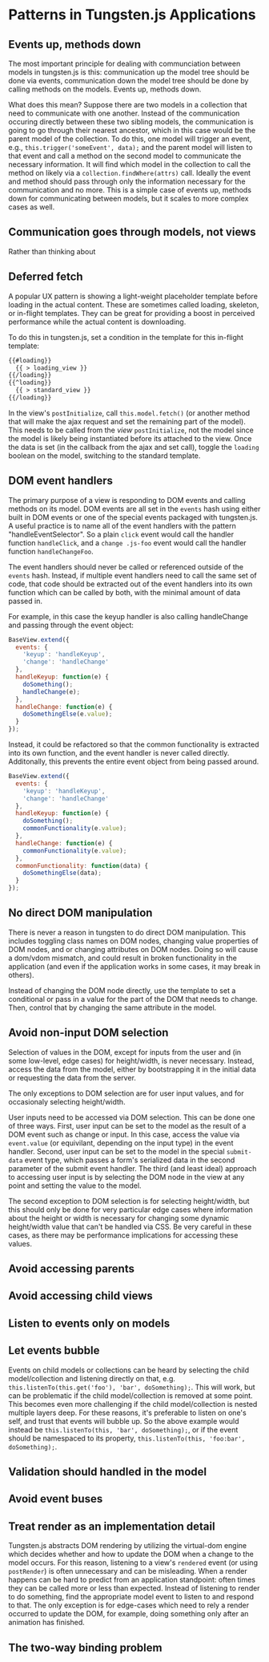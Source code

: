 # Patterns in Tungsten.js Applications

## Events up, methods down

The most important principle for dealing with communciation between models in tungsten.js is this: communication up the model tree should be done via events, communication down the model tree should be done by calling methods on the models.  Events up, methods down.

What does this mean?  Suppose there are two models in a collection that need to communicate with one another.  Instead of the communication occuring directly between these two sibling models, the communication is going to go through their nearest ancestor, which in this case would be the parent model of the collection.  To do this, one model will trigger an event, e.g., `this.trigger('someEvent', data);` and the parent model will listen to that event and call a method on the second model to communicate the necessary information.  It will find which model in the collection to call the method on likely via a `collection.findWhere(attrs)` call.  Ideally the event and method should pass through only the information necessary for the communication and no more.  This is a simple case of events up, methods down for communicating between models, but it scales to more complex cases as well.

## Communication goes through models, not views

Rather than thinking about

## Deferred fetch

A popular UX pattern is showing a light-weight placeholder template before loading in the actual content.  These are sometimes called loading, skeleton, or in-flight templates.  They can be great for providing a boost in perceived performance while the actual content is downloading.

To do this in tungsten.js, set a condition in the template for this in-flight template:

```html
{{#loading}}
  {{ > loading_view }}
{{/loading}}
{{^loading}}
  {{ > standard_view }}
{{/loading}}
```

In the view's `postInitialize`, call `this.model.fetch()` (or another method that will make the ajax request and set the remaining part of the model).  This needs to be called from the _view_ `postInitialize`, not the model since the model is likely being instantiated before its attached to the view.  Once the data is set (in the callback from the ajax and set call), toggle the `loading` boolean on the model, switching to the standard template.

## DOM event handlers

The primary purpose of a view is responding to DOM events and calling methods on its model.  DOM events are all set in the `events` hash using either built in DOM events or one of the special events packaged with tungsten.js.  A useful practice is to name all of the event handlers with the pattern "handleEventSelector".  So a plain `click` event would call the handler function `handleClick`, and a `change .js-foo` event would call the handler function `handleChangeFoo`.

The event handlers should never be called or referenced outside of the `events` hash.  Instead, if multiple event handlers need to call the same set of code, that code should be extracted out of the event handlers into its own function which can be called by both, with the minimal amount of data passed in.

For example, in this case the keyup handler is also calling handleChange and passing through the event object:

```javascript
BaseView.extend({
  events: {
    'keyup': 'handleKeyup',
    'change': 'handleChange'
  },
  handleKeyup: function(e) {
    doSomething();
    handleChange(e);
  },
  handleChange: function(e) {
    doSomethingElse(e.value);
  }
});
```

Instead, it could be refactored so that the common functionality is extracted into its own function, and the event handler is never called directly.  Additonally, this prevents the entire event object from being passed around.

```javascript
BaseView.extend({
  events: {
    'keyup': 'handleKeyup',
    'change': 'handleChange'
  },
  handleKeyup: function(e) {
    doSomething();
    commonFunctionality(e.value);
  },
  handleChange: function(e) {
    commonFunctionality(e.value);
  },
  commonFunctionality: function(data) {
    doSomethingElse(data);
  }
});
```

## No direct DOM manipulation

There is never a reason in tungsten to do direct DOM manipulation.  This includes toggling class names on DOM nodes, changing value properties of DOM nodes, and or changing attributes on DOM nodes.  Doing so will cause a dom/vdom mismatch, and could result in broken functionality in the application (and even if the application works in some cases, it may break in others).

Instead of changing the DOM node directly, use the template to set a conditional or pass in a value for the part of the DOM that needs to change.  Then, control that by changing the same attribute in the model.

## Avoid non-input DOM selection

Selection of values in the DOM, except for inputs from the user and (in some low-level, edge cases) for height/width, is never necessary.  Instead, access the data from the model, either by bootstrapping it in the initial data or requesting the data from the server.

The only exceptions to DOM selection are for user input values, and for occasionaly selecting height/width.

User inputs need to be accessed via DOM selection.  This can be done one of three ways.  First, user input can be set to the model as the result of a DOM event such as change or input.  In this case, access the value via `event.value` (or equivilant, depending on the input type) in the event handler.  Second, user input can be set to the model in the special `submit-data` event type, which passes a form's serialized data in the second parameter of the submit event handler.  The third (and least ideal) approach to accessing user input is by selecting the DOM node in the view at any point and setting the value to the model.

The second exception to DOM selection is for selecting height/width, but this should only be done for very particular edge cases where information about the height or width is necessary for changing some dynamic height/width value that can't be handled via CSS.  Be very careful in these cases, as there may be performance implications for accessing these values.

## Avoid accessing parents



## Avoid accessing child views

## Listen to events only on models

## Let events bubble

Events on child models or collections can be heard by selecting the child model/collection and listening directly on that, e.g. `this.listenTo(this.get('foo'), 'bar', doSomething);`.  This will work, but can be problematic if the child model/collection is removed at some point.  This becomes even more challenging if the child model/collection is nested multiple layers deep.  For these reasons, it's preferable to listen on one's self, and trust that events will bubble up.  So the above example would instead be `this.listenTo(this, 'bar', doSomething);`, or if the event should be namespaced to its property, `this.listenTo(this, 'foo:bar', doSomething);`.

## Validation should handled in the model



## Avoid event buses

## Treat render as an implementation detail

Tungsten.js abstracts DOM rendering by utilizing the virtual-dom engine which decides whether and how to update the DOM when a change to the model occurs.  For this reason, listening to a view's `rendered` event (or using `postRender`) is often unnecessary and can be misleading.  When a render happens can be hard to predict from an application standpoint: often times they can be called more or less than expected.  Instead of listening to render to do something, find the appropriate model event to listen to and respond to that.  The only exception is for edge-cases which need to rely a render occurred to update the DOM, for example, doing something only after an animation has finished.

## The two-way binding problem

